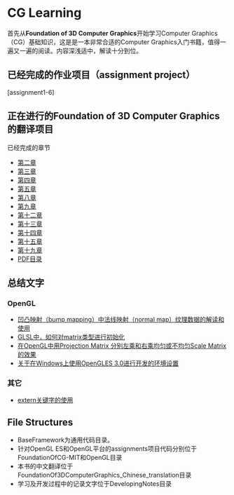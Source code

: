 # CG Learning
首先从**Foundation of 3D Computer Graphics**开始学习Computer Graphics（CG）基础知识，这是是一本非常合适的Computer Graphics入门书籍，值得一遍又一遍的阅读。内容深浅适中，解读十分到位。

## 已经完成的作业项目（assignment project）
[assignment1-6]

## 正在进行的**Foundation of 3D Computer Graphics**的翻译项目
已经完成的章节

- [第二章](FoundationOf3DComputerGraphics_Chinese_translation/PDF/Chapter02-Linear.pdf)
- [第三章](FoundationOf3DComputerGraphics_Chinese_translation/PDF/Chapter03-Affine.pdf)
- [第四章](FoundationOf3DComputerGraphics_Chinese_translation/PDF/Chapter04-Respect.pdf)
- [第五章](FoundationOf3DComputerGraphics_Chinese_translation/PDF/Chapter05-Frames-In-Graphics.pdf)
- [第八章](FoundationOf3DComputerGraphics_Chinese_translation/PDF/Chapter08-BallsTrackAndArc.pdf)
- [第九章](FoundationOf3DComputerGraphics_Chinese_translation/PDF/Chapter09-Smooth-Interpolation.pdf)
- [第十二章](FoundationOf3DComputerGraphics_Chinese_translation/PDF/Chapter12-From-Vertex-To-Pixel.pdf)
- [第十三章](FoundationOf3DComputerGraphics_Chinese_translation/PDF/Chapter13-Rational-Linear-Interpolation.pdf)
- [第十四章](FoundationOf3DComputerGraphics_Chinese_translation/PDF/Chapter14-Materials.pdf)
- [第十五章](FoundationOf3DComputerGraphics_Chinese_translation/PDF/Chapter15_texture_mapping.pdf)
- [第十九章](FoundationOf3DComputerGraphics_Chinese_translation/PDF/Chapter19_Color.pdf)
- [PDF目录](FoundationOf3DComputerGraphics_Chinese_translation/PDF/)

## 总结文字
### OpenGL

- [凹凸映射（bump mapping）中法线映射（normal map）纹理数据的解读和使用](DevelopingNotes/the-normal-map-of-bump-mapping-2019-12-19.md)
- [GLSL中，如何对matrix类型进行初始化](DevelopingNotes/Matrix-Initialization-In-GLSL-2019-12-20.md)
- [在OpenGL中用Projection Matrix 分别左乘和右乘均匀或不均匀Scale Matrix的效果](DevelopingNotes/About-ProjectionMatrix-Left-Right-Multiplied-By-Diff-Scale-Matrix.md)
- [关于在Windows上使用OpenGLES 3.0进行开发的环境设置](DevelopingNotes/OpenGLES_Development_Environment_Setting_Issues.md)

### 其它
- [extern关键字的使用](cpp-the-use-of-extern-keyword-2019-12-19.md)

## File Structures

- BaseFramework为通用代码目录。
- 针对OpenGL ES和OpenGL平台的assignments项目代码分别位于FoundationOfCG-MIT和OpenGL目录
- 本书的中文翻译位于FoundationOf3DComputerGraphics_Chinese_translation目录
- 学习及开发过程中的记录文字位于DevelopingNotes目录



